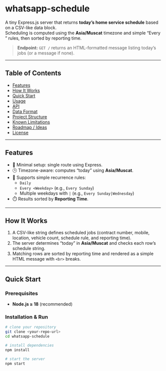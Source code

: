 # whatsapp-schedule

A tiny Express.js server that returns **today’s home service schedule** based on a CSV-like data block.  
Scheduling is computed using the **Asia/Muscat** timezone and simple “Every <weekday>” rules, then sorted by reporting time.

> **Endpoint:** `GET /` returns an HTML-formatted message listing today’s jobs (or a message if none).

---

## Table of Contents
- [Features](#features)
- [How It Works](#how-it-works)
- [Quick Start](#quick-start)
- [Usage](#usage)
- [API](#api)
- [Data Format](#data-format)
- [Project Structure](#project-structure)
- [Known Limitations](#known-limitations)
- [Roadmap / Ideas](#roadmap--ideas)
- [License](#license)

---

## Features
- 🚀 Minimal setup: single route using Express.
- 🕒 Timezone-aware: computes “today” using **Asia/Muscat**.
- 📅 Supports simple recurrence rules:
  - `Daily`
  - `Every <Weekday>` (e.g., `Every Sunday`)
  - Multiple weekdays with `|` (e.g., `Every Sunday|Wednesday`)
- ⏱️ Results sorted by **Reporting Time**.

---

## How It Works
1. A CSV-like string defines scheduled jobs (contract number, mobile, location, vehicle count, schedule rule, and reporting time).
2. The server determines “today” in **Asia/Muscat** and checks each row’s schedule string.
3. Matching rows are sorted by reporting time and rendered as a simple HTML message with `<br>` breaks.

---

## Quick Start

### Prerequisites
- **Node.js ≥ 18** (recommended)

### Installation & Run
```bash
# clone your repository
git clone <your-repo-url>
cd whatsapp-schedule

# install dependencies
npm install

# start the server
npm start
